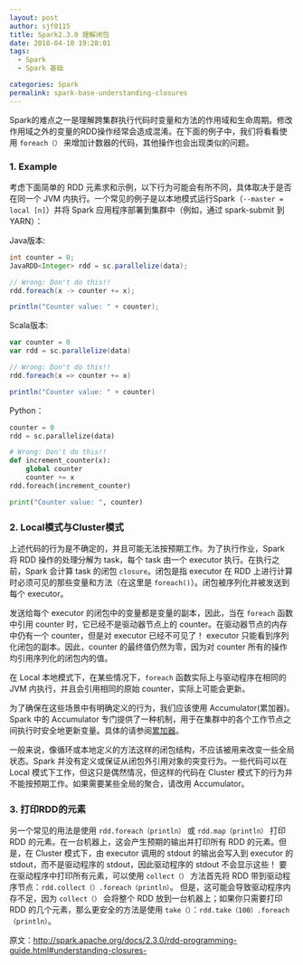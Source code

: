 ```yaml
---
layout: post
author: sjf0115
title: Spark2.3.0 理解闭包
date: 2018-04-10 19:28:01
tags:
  - Spark
  - Spark 基础

categories: Spark
permalink: spark-base-understanding-closures
---
```


Spark的难点之一是理解跨集群执行代码时变量和方法的作用域和生命周期。修改作用域之外的变量的RDD操作经常会造成混淆。在下面的例子中，我们将看看使用 `foreach（）` 来增加计数器的代码，其他操作也会出现类似的问题。

### 1. Example

考虑下面简单的 RDD 元素求和示例，以下行为可能会有所不同，具体取决于是否在同一个 JVM 内执行。一个常见的例子是以本地模式运行Spark（`--master = local [n]`）并将 Spark 应用程序部署到集群中（例如，通过 spark-submit 到 YARN）：

Java版本:
```java
int counter = 0;
JavaRDD<Integer> rdd = sc.parallelize(data);

// Wrong: Don't do this!!
rdd.foreach(x -> counter += x);

println("Counter value: " + counter);
```
Scala版本:
```scala
var counter = 0
var rdd = sc.parallelize(data)

// Wrong: Don't do this!!
rdd.foreach(x => counter += x)

println("Counter value: " + counter)
```
Python：
```python
counter = 0
rdd = sc.parallelize(data)

# Wrong: Don't do this!!
def increment_counter(x):
    global counter
    counter += x
rdd.foreach(increment_counter)

print("Counter value: ", counter)
```

### 2. Local模式与Cluster模式

上述代码的行为是不确定的，并且可能无法按预期工作。为了执行作业，Spark 将 RDD 操作的处理分解为 task，每个  task 由一个 executor 执行。在执行之前，Spark 会计算 task 的闭包 `closure`。闭包是指 executor 在 RDD 上进行计算时必须可见的那些变量和方法（在这里是 `foreach()`）。闭包被序列化并被发送到每个 executor。

发送给每个 executor 的闭包中的变量都是变量的副本，因此，当在 `foreach` 函数中引用 counter 时，它已经不是驱动器节点上的 counter。在驱动器节点的内存中仍有一个 counter，但是对 executor 已经不可见了！ executor 只能看到序列化闭包的副本。因此，counter 的最终值仍然为零，因为对 counter 所有的操作均引用序列化的闭包内的值。

在 Local 本地模式下，在某些情况下，`foreach` 函数实际上与驱动程序在相同的 JVM 内执行，并且会引用相同的原始 counter，实际上可能会更新。

为了确保在这些场景中有明确定义的行为，我们应该使用 Accumulator(累加器)。Spark 中的 Accumulator 专门提供了一种机制，用于在集群中的各个工作节点之间执行时安全地更新变量。具体的请参阅[累加器](http://smartsi.club/2018/04/10/spark-base-shared-variables/#2-累加器)。

一般来说，像循环或本地定义的方法这样的闭包结构，不应该被用来改变一些全局状态。Spark 并没有定义或保证从闭包外引用对象的突变行为。一些代码可以在 Local 模式下工作，但这只是偶然情况，但这样的代码在 Cluster 模式下的行为并不能按预期工作。如果需要某些全局的聚合，请改用 Accumulator。

### 3. 打印RDD的元素

另一个常见的用法是使用 `rdd.foreach（println）` 或 `rdd.map（println）` 打印 RDD 的元素。在一台机器上，这会产生预期的输出并打印所有 RDD 的元素。但是，在 Cluster 模式下，由 executor 调用的 stdout 的输出会写入到 executor 的 stdout，而不是驱动程序的 stdout，因此驱动程序的 stdout 不会显示这些！ 要在驱动程序中打印所有元素，可以使用 `collect（）` 方法首先将 RDD 带到驱动程序节点：`rdd.collect（）.foreach（println）`。 但是，这可能会导致驱动程序内存不足，因为 `collect（）` 会将整个 RDD 放到一台机器上；如果你只需要打印 RDD 的几个元素，那么更安全的方法是使用 `take（）`：`rdd.take（100）.foreach（println）`。

原文：http://spark.apache.org/docs/2.3.0/rdd-programming-guide.html#understanding-closures-
